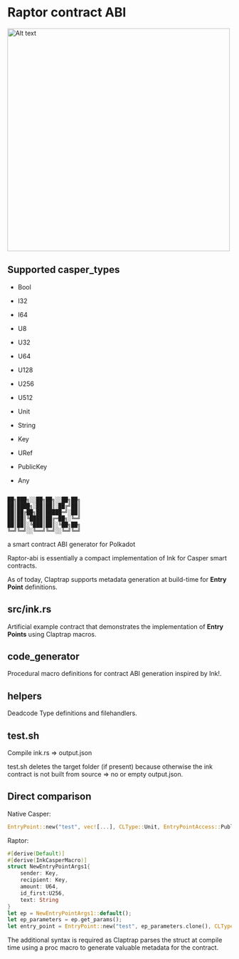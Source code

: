 # Raptor contract ABI

<img src="https://github.com/jonas089/raptor-abi/blob/master/resources/logo.webp" alt="Alt text" title="Logo" width="500" height="500"/>

## Supported casper_types
- Bool
- I32
- I64
- U8
- U32
- U64
- U128
- U256
- U512
- Unit
- String
- Key
- URef
- PublicKey

- Any

```

██╗███╗░░██╗██╗░░██╗██╗
██║████╗░██║██║░██╔╝██║
██║██╔██╗██║█████═╝░██║
██║██║╚████║██╔═██╗░╚═╝
██║██║░╚███║██║░╚██╗██╗
╚═╝╚═╝░░╚══╝╚═╝░░╚═╝╚═╝
```
a smart contract ABI generator for Polkadot

Raptor-abi is essentially a compact implementation of Ink for Casper smart contracts.

As of today, Claptrap supports metadata generation at build-time for **Entry Point** definitions.

## src/ink.rs
Artificial example contract that demonstrates the implementation of **Entry Points** using Claptrap macros.

## code_generator
Procedural macro definitions for contract ABI generation inspired by Ink!.

## helpers
Deadcode Type definitions and filehandlers.

## test.sh
Compile ink.rs => output.json

test.sh deletes the target folder (if present) because otherwise the ink contract is not built from source => no or empty output.json.

## Direct comparison
Native Casper:
```rust
EntryPoint::new("test", vec![...], CLType::Unit, EntryPointAccess::Public, EntryPointType::Contract);
```
Raptor:
```rust
#[derive(Default)]
#[derive(InkCasperMacro)]
struct NewEntryPointArgs1{
    sender: Key,
    recipient: Key,
    amount: U64,
    id_first:U256,
    text: String
}
let ep = NewEntryPointArgs1::default();
let ep_parameters = ep.get_params();
let entry_point = EntryPoint::new("test", ep_parameters.clone(), CLType::Unit, EntryPointAccess::Public, EntryPointType::Contract);
```
The additional syntax is required as Claptrap parses the struct at compile time using a proc macro to generate valuable metadata for the contract.

